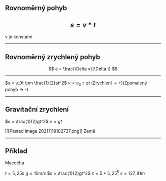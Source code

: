 ## Rovnoměrný pohyb
$$ s=v*t $$
--- 
v je konstatní

---
## Rovnoměrný zrychlený pohyb

$$ a = \frac{\Delta v}{\Delta t} $$

---

$s = v_0t \pm \frac{1}{2}at^2$ 
$v = v_0 \pm at$
(Zrychlení -> +)(Zpomalený pohyb -> -)

---
## Gravitační zrychlení
$s = \frac{1}{2}gt^2$
$v = gt$

![[Pasted image 20211119102737.png]]
Země

---
## Příklad
Macocha


$t = 5,25s$
$g = 10 m/s$
$s = \frac{1}{2}gt^2$
$s = 5 * 5,25^5$
$s = 137,81m$